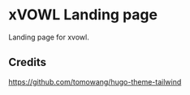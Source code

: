 # xVOWL Landing page

Landing page for xvowl.

## Credits

https://github.com/tomowang/hugo-theme-tailwind
